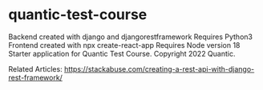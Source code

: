 # quantic-test-course

Backend created with django and djangorestframework
Requires Python3
Frontend created with npx create-react-app
Requires Node version 18
Starter application for Quantic Test Course. Copyright 2022 Quantic.

Related Articles:
https://stackabuse.com/creating-a-rest-api-with-django-rest-framework/
